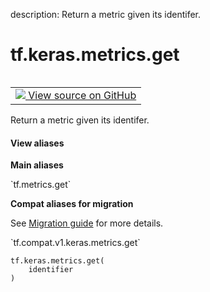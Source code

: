 description: Return a metric given its identifer.

<div itemscope itemtype="http://developers.google.com/ReferenceObject">
<meta itemprop="name" content="tf.keras.metrics.get" />
<meta itemprop="path" content="Stable" />
</div>

# tf.keras.metrics.get

<!-- Insert buttons and diff -->

<table class="tfo-notebook-buttons tfo-api nocontent" align="left">
<td>
  <a target="_blank" href="https://github.com/tensorflow/tensorflow/blob/r2.2/tensorflow/python/keras/metrics.py#L3352-L3364">
    <img src="https://www.tensorflow.org/images/GitHub-Mark-32px.png" />
    View source on GitHub
  </a>
</td>
</table>



Return a metric given its identifer.

<section class="expandable">
  <h4 class="showalways">View aliases</h4>
  <p>
<b>Main aliases</b>
<p>`tf.metrics.get`</p>

<b>Compat aliases for migration</b>
<p>See
<a href="https://www.tensorflow.org/guide/migrate">Migration guide</a> for
more details.</p>
<p>`tf.compat.v1.keras.metrics.get`</p>
</p>
</section>

<pre class="devsite-click-to-copy prettyprint lang-py tfo-signature-link">
<code>tf.keras.metrics.get(
    identifier
)
</code></pre>



<!-- Placeholder for "Used in" -->
